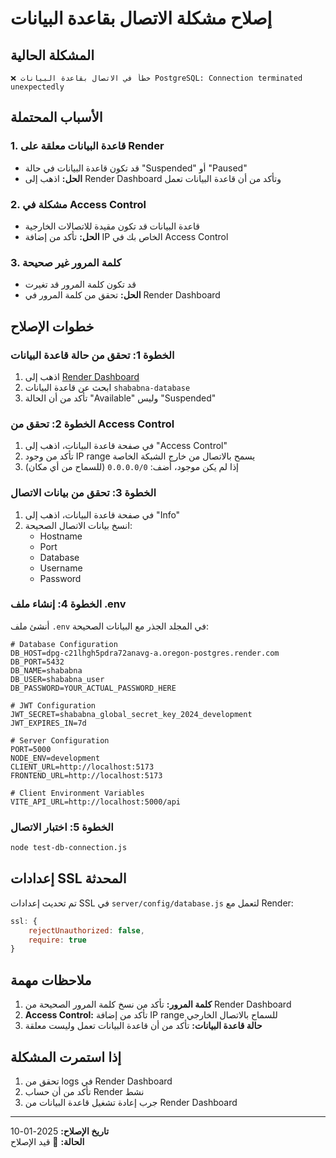 # إصلاح مشكلة الاتصال بقاعدة البيانات

## المشكلة الحالية
```
❌ خطأ في الاتصال بقاعدة البيانات PostgreSQL: Connection terminated unexpectedly
```

## الأسباب المحتملة

### 1. قاعدة البيانات معلقة على Render
- قد تكون قاعدة البيانات في حالة "Suspended" أو "Paused"
- **الحل:** اذهب إلى Render Dashboard وتأكد من أن قاعدة البيانات تعمل

### 2. مشكلة في Access Control
- قاعدة البيانات قد تكون مقيدة للاتصالات الخارجية
- **الحل:** تأكد من إضافة IP الخاص بك في Access Control

### 3. كلمة المرور غير صحيحة
- قد تكون كلمة المرور قد تغيرت
- **الحل:** تحقق من كلمة المرور في Render Dashboard

## خطوات الإصلاح

### الخطوة 1: تحقق من حالة قاعدة البيانات
1. اذهب إلى [Render Dashboard](https://dashboard.render.com)
2. ابحث عن قاعدة البيانات `shababna-database`
3. تأكد من أن الحالة "Available" وليس "Suspended"

### الخطوة 2: تحقق من Access Control
1. في صفحة قاعدة البيانات، اذهب إلى "Access Control"
2. تأكد من وجود IP range يسمح بالاتصال من خارج الشبكة الخاصة
3. إذا لم يكن موجود، أضف: `0.0.0.0/0` (للسماح من أي مكان)

### الخطوة 3: تحقق من بيانات الاتصال
1. في صفحة قاعدة البيانات، اذهب إلى "Info"
2. انسخ بيانات الاتصال الصحيحة:
   - Hostname
   - Port
   - Database
   - Username
   - Password

### الخطوة 4: إنشاء ملف .env
أنشئ ملف `.env` في المجلد الجذر مع البيانات الصحيحة:

```env
# Database Configuration
DB_HOST=dpg-c21lhgh5pdra72anavg-a.oregon-postgres.render.com
DB_PORT=5432
DB_NAME=shababna
DB_USER=shababna_user
DB_PASSWORD=YOUR_ACTUAL_PASSWORD_HERE

# JWT Configuration
JWT_SECRET=shababna_global_secret_key_2024_development
JWT_EXPIRES_IN=7d

# Server Configuration
PORT=5000
NODE_ENV=development
CLIENT_URL=http://localhost:5173
FRONTEND_URL=http://localhost:5173

# Client Environment Variables
VITE_API_URL=http://localhost:5000/api
```

### الخطوة 5: اختبار الاتصال
```bash
node test-db-connection.js
```

## إعدادات SSL المحدثة
تم تحديث إعدادات SSL في `server/config/database.js` لتعمل مع Render:

```javascript
ssl: {
    rejectUnauthorized: false,
    require: true
}
```

## ملاحظات مهمة
1. **كلمة المرور:** تأكد من نسخ كلمة المرور الصحيحة من Render Dashboard
2. **Access Control:** تأكد من إضافة IP range للسماح بالاتصال الخارجي
3. **حالة قاعدة البيانات:** تأكد من أن قاعدة البيانات تعمل وليست معلقة

## إذا استمرت المشكلة
1. تحقق من logs في Render Dashboard
2. تأكد من أن حساب Render نشط
3. جرب إعادة تشغيل قاعدة البيانات من Render Dashboard

---
**تاريخ الإصلاح:** 2025-01-10  
**الحالة:** 🔄 قيد الإصلاح
